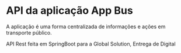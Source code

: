 # API da aplicação App Bus

A aplicação é uma forma centralizada de informações e ações em transporte público.

API Rest feita em SpringBoot para a Global Solution, Entrega de Digital
